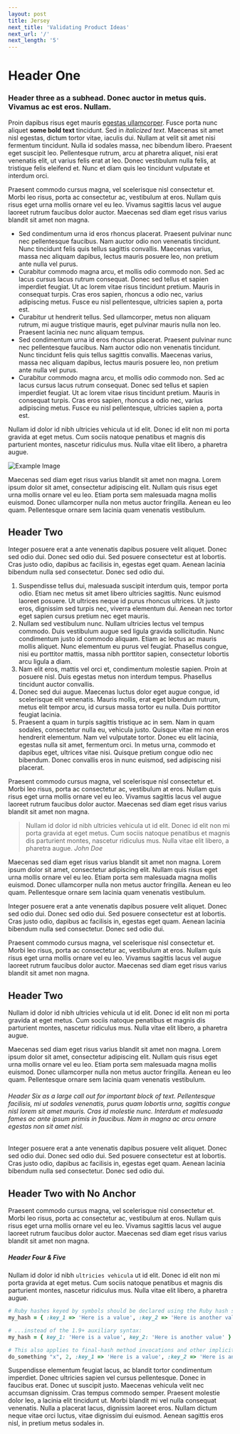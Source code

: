 ```yaml
---
layout: post
title: Jersey
next_title: 'Validating Product Ideas'
next_url: '/'
next_length: '5'
---
```


# Header One
### Header three as a subhead. Donec auctor in metus quis. Vivamus ac est eros. Nullam.

Proin dapibus risus eget mauris [egestas ullamcorper](/). Fusce porta nunc aliquet **some bold text** tincidunt. Sed in *italicized text*. Maecenas sit amet nisl egestas, dictum tortor vitae, iaculis dui. Nullam at velit sit amet nisi fermentum tincidunt. Nulla id sodales massa, nec bibendum libero. Praesent eget suscipit leo. Pellentesque rutrum, arcu at pharetra aliquet, nisi erat venenatis elit, ut varius felis erat at leo. Donec vestibulum nulla felis, at tristique felis eleifend et. Nunc et diam quis leo tincidunt vulputate et interdum orci.

Praesent commodo cursus magna, vel scelerisque nisl consectetur et. Morbi leo risus, porta ac consectetur ac, vestibulum at eros. Nullam quis risus eget urna mollis ornare vel eu leo. Vivamus sagittis lacus vel augue laoreet rutrum faucibus dolor auctor. Maecenas sed diam eget risus varius blandit sit amet non magna.

- Sed condimentum urna id eros rhoncus placerat. Praesent pulvinar nunc nec pellentesque faucibus. Nam auctor odio non venenatis tincidunt. Nunc tincidunt felis quis tellus sagittis convallis. Maecenas varius, massa nec aliquam dapibus, lectus mauris posuere leo, non pretium ante nulla vel purus.
- Curabitur commodo magna arcu, et mollis odio commodo non. Sed ac lacus cursus lacus rutrum consequat. Donec sed tellus et sapien imperdiet feugiat. Ut ac lorem vitae risus tincidunt pretium. Mauris in consequat turpis. Cras eros sapien, rhoncus a odio nec, varius adipiscing metus. Fusce eu nisl pellentesque, ultricies sapien a, porta est.
- Curabitur ut hendrerit tellus. Sed ullamcorper, metus non aliquam rutrum, mi augue tristique mauris, eget pulvinar mauris nulla non leo. Praesent lacinia nec nunc aliquam tempus.
- Sed condimentum urna id eros rhoncus placerat. Praesent pulvinar nunc nec pellentesque faucibus. Nam auctor odio non venenatis tincidunt. Nunc tincidunt felis quis tellus sagittis convallis. Maecenas varius, massa nec aliquam dapibus, lectus mauris posuere leo, non pretium ante nulla vel purus.
- Curabitur commodo magna arcu, et mollis odio commodo non. Sed ac lacus cursus lacus rutrum consequat. Donec sed tellus et sapien imperdiet feugiat. Ut ac lorem vitae risus tincidunt pretium. Mauris in consequat turpis. Cras eros sapien, rhoncus a odio nec, varius adipiscing metus. Fusce eu nisl pellentesque, ultricies sapien a, porta est.


Nullam id dolor id nibh ultricies vehicula ut id elit. Donec id elit non mi porta gravida at eget metus. Cum sociis natoque penatibus et magnis dis parturient montes, nascetur ridiculus mus. Nulla vitae elit libero, a pharetra augue.

![Example Image](http://placecorgi.com/900/500)

Maecenas sed diam eget risus varius blandit sit amet non magna. Lorem ipsum dolor sit amet, consectetur adipiscing elit. Nullam quis risus eget urna mollis ornare vel eu leo. Etiam porta sem malesuada magna mollis euismod. Donec ullamcorper nulla non metus auctor fringilla. Aenean eu leo quam. Pellentesque ornare sem lacinia quam venenatis vestibulum.

## Header Two
Integer posuere erat a ante venenatis dapibus posuere velit aliquet. Donec sed odio dui. Donec sed odio dui. Sed posuere consectetur est at lobortis. Cras justo odio, dapibus ac facilisis in, egestas eget quam. Aenean lacinia bibendum nulla sed consectetur. Donec sed odio dui.

1. Suspendisse tellus dui, malesuada suscipit interdum quis, tempor porta odio. Etiam nec metus sit amet libero ultricies
sagittis. Nunc euismod laoreet posuere. Ut ultrices neque id purus rhoncus ultrices. Ut justo eros, dignissim sed turpis nec, viverra elementum dui. Aenean nec tortor eget sapien cursus pretium nec eget mauris.
2. Nullam sed vestibulum nunc. Nullam ultricies lectus vel tempus commodo. Duis vestibulum augue sed ligula gravida sollicitudin. Nunc condimentum justo id commodo aliquam. Etiam ac lectus ac mauris mollis aliquet. Nunc elementum eu purus vel feugiat. Phasellus congue, nisi eu porttitor mattis, massa nibh porttitor sapien, consectetur lobortis arcu ligula a diam.
3. Nam elit eros, mattis vel orci et, condimentum molestie sapien. Proin at posuere nisl. Duis egestas metus non interdum tempus. Phasellus tincidunt auctor convallis.
4. Donec sed dui augue. Maecenas luctus dolor eget augue congue, id scelerisque elit venenatis. Mauris mollis, erat eget bibendum rutrum, metus elit tempor arcu, id cursus massa tortor eu nulla. Duis porttitor feugiat lacinia.
5. Praesent a quam in turpis sagittis tristique ac in sem. Nam in quam sodales, consectetur nulla eu, vehicula justo. Quisque vitae mi non eros hendrerit elementum. Nam vel vulputate tortor. Donec eu elit lacinia, egestas nulla sit amet, fermentum orci. In metus urna, commodo et dapibus eget, ultrices vitae nisi. Quisque pretium congue odio nec bibendum. Donec convallis eros in nunc euismod, sed adipiscing nisi placerat.

Praesent commodo cursus magna, vel scelerisque nisl consectetur et. Morbi leo risus, porta ac consectetur ac, vestibulum at eros. Nullam quis risus eget urna mollis ornare vel eu leo. Vivamus sagittis lacus vel augue laoreet rutrum faucibus dolor auctor. Maecenas sed diam eget risus varius blandit sit amet non magna.

> Nullam id dolor id nibh ultricies vehicula ut id elit. Donec id elit non mi porta gravida at eget metus. Cum sociis natoque penatibus et magnis dis parturient montes, nascetur ridiculus mus. Nulla vitae elit libero, a pharetra augue.
> <cite>John Doe</cite>

Maecenas sed diam eget risus varius blandit sit amet non magna. Lorem ipsum dolor sit amet, consectetur adipiscing elit. Nullam quis risus eget urna mollis ornare vel eu leo. Etiam porta sem malesuada magna mollis euismod. Donec ullamcorper nulla non metus auctor fringilla. Aenean eu leo quam. Pellentesque ornare sem lacinia quam venenatis vestibulum.

Integer posuere erat a ante venenatis dapibus posuere velit aliquet. Donec sed odio dui. Donec sed odio dui. Sed posuere consectetur est at lobortis. Cras justo odio, dapibus ac facilisis in, egestas eget quam. Aenean lacinia bibendum nulla sed consectetur. Donec sed odio dui.

Praesent commodo cursus magna, vel scelerisque nisl consectetur et. Morbi leo risus, porta ac consectetur ac, vestibulum at eros. Nullam quis risus eget urna mollis ornare vel eu leo. Vivamus sagittis lacus vel augue laoreet rutrum faucibus dolor auctor. Maecenas sed diam eget risus varius blandit sit amet non magna.

## Header Two
Nullam id dolor id nibh ultricies vehicula ut id elit. Donec id elit non mi porta gravida at eget metus. Cum sociis natoque penatibus et magnis dis parturient montes, nascetur ridiculus mus. Nulla vitae elit libero, a pharetra augue.

Maecenas sed diam eget risus varius blandit sit amet non magna. Lorem ipsum dolor sit amet, consectetur adipiscing elit. Nullam quis risus eget urna mollis ornare vel eu leo. Etiam porta sem malesuada magna mollis euismod. Donec ullamcorper nulla non metus auctor fringilla. Aenean eu leo quam. Pellentesque ornare sem lacinia quam venenatis vestibulum.

###### Header Six as a large call out for important block of text. Pellentesque facilisis, mi ut sodales venenatis, purus quam lobortis urna, sagittis congue nisl lorem sit amet mauris. Cras id molestie nunc. Interdum et malesuada fames ac ante ipsum primis in faucibus. Nam in magna ac arcu ornare egestas non sit amet nisl.

Integer posuere erat a ante venenatis dapibus posuere velit aliquet. Donec sed odio dui. Donec sed odio dui. Sed posuere consectetur est at lobortis. Cras justo odio, dapibus ac facilisis in, egestas eget quam. Aenean lacinia bibendum nulla sed consectetur. Donec sed odio dui.

<h2 class="no-anchor">Header Two with No Anchor</h2>

Praesent commodo cursus magna, vel scelerisque nisl consectetur et. Morbi leo risus, porta ac consectetur ac, vestibulum at eros. Nullam quis risus eget urna mollis ornare vel eu leo. Vivamus sagittis lacus vel augue laoreet rutrum faucibus dolor auctor. Maecenas sed diam eget risus varius blandit sit amet non magna.

##### Header Four & Five
Nullam id dolor id nibh `ultricies vehicula` ut id elit. Donec id elit non mi porta gravida at eget metus. Cum sociis natoque penatibus et magnis dis parturient montes, nascetur ridiculus mus. Nulla vitae elit libero, a pharetra augue.

````ruby
# Ruby hashes keyed by symbols should be declared using the Ruby hash syntax:
my_hash = { :key_1 => 'Here is a value', :key_2 => 'Here is another value' }

# ...instead of the 1.9+ auxiliary syntax:
my_hash = { key_1: 'Here is a value', key_2: 'Here is another value' }

# This also applies to final-hash method invocations and other implicit hashes
do_something "x", 2, :key_1 => 'Here is a value', :key_2 => 'Here is another value'
````

Suspendisse elementum feugiat lacus, ac blandit tortor condimentum imperdiet. Donec ultricies sapien vel cursus pellentesque. Donec in faucibus erat. Donec ut suscipit justo. Maecenas vehicula velit nec accumsan dignissim. Cras tempus commodo semper. Praesent molestie dolor leo, a lacinia elit tincidunt ut. Morbi blandit mi vel nulla consequat venenatis. Nulla a placerat lacus, dignissim laoreet eros. Nullam dictum neque vitae orci luctus, vitae dignissim dui euismod. Aenean sagittis eros nisl, in pretium metus sodales in.
